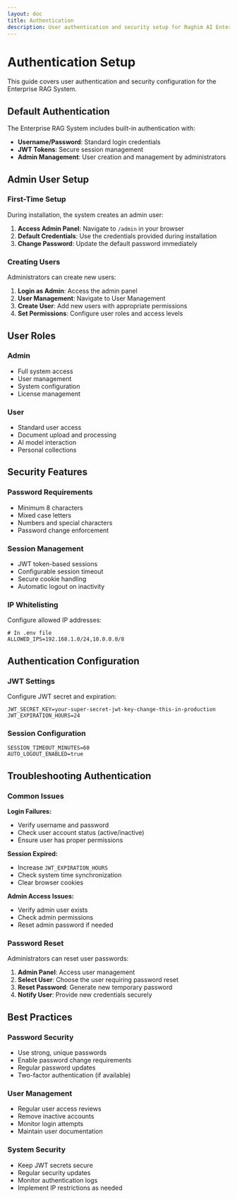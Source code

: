 ```yaml
---
layout: doc
title: Authentication
description: User authentication and security setup for Raghim AI Enterprise Platform
---
```


# Authentication Setup

This guide covers user authentication and security configuration for the Enterprise RAG System.

## Default Authentication

The Enterprise RAG System includes built-in authentication with:

- **Username/Password**: Standard login credentials
- **JWT Tokens**: Secure session management
- **Admin Management**: User creation and management by administrators

## Admin User Setup

### First-Time Setup
During installation, the system creates an admin user:

1. **Access Admin Panel**: Navigate to `/admin` in your browser
2. **Default Credentials**: Use the credentials provided during installation
3. **Change Password**: Update the default password immediately

### Creating Users
Administrators can create new users:

1. **Login as Admin**: Access the admin panel
2. **User Management**: Navigate to User Management
3. **Create User**: Add new users with appropriate permissions
4. **Set Permissions**: Configure user roles and access levels

## User Roles

### Admin
- Full system access
- User management
- System configuration
- License management

### User
- Standard user access
- Document upload and processing
- AI model interaction
- Personal collections

## Security Features

### Password Requirements
- Minimum 8 characters
- Mixed case letters
- Numbers and special characters
- Password change enforcement

### Session Management
- JWT token-based sessions
- Configurable session timeout
- Secure cookie handling
- Automatic logout on inactivity

### IP Whitelisting
Configure allowed IP addresses:

```env
# In .env file
ALLOWED_IPS=192.168.1.0/24,10.0.0.0/8
```

## Authentication Configuration

### JWT Settings
Configure JWT secret and expiration:

```env
JWT_SECRET_KEY=your-super-secret-jwt-key-change-this-in-production
JWT_EXPIRATION_HOURS=24
```

### Session Configuration
```env
SESSION_TIMEOUT_MINUTES=60
AUTO_LOGOUT_ENABLED=true
```

## Troubleshooting Authentication

### Common Issues

**Login Failures:**
- Verify username and password
- Check user account status (active/inactive)
- Ensure user has proper permissions

**Session Expired:**
- Increase `JWT_EXPIRATION_HOURS`
- Check system time synchronization
- Clear browser cookies

**Admin Access Issues:**
- Verify admin user exists
- Check admin permissions
- Reset admin password if needed

### Password Reset
Administrators can reset user passwords:

1. **Admin Panel**: Access user management
2. **Select User**: Choose the user requiring password reset
3. **Reset Password**: Generate new temporary password
4. **Notify User**: Provide new credentials securely

## Best Practices

### Password Security
- Use strong, unique passwords
- Enable password change requirements
- Regular password updates
- Two-factor authentication (if available)

### User Management
- Regular user access reviews
- Remove inactive accounts
- Monitor login attempts
- Maintain user documentation

### System Security
- Keep JWT secrets secure
- Regular security updates
- Monitor authentication logs
- Implement IP restrictions as needed